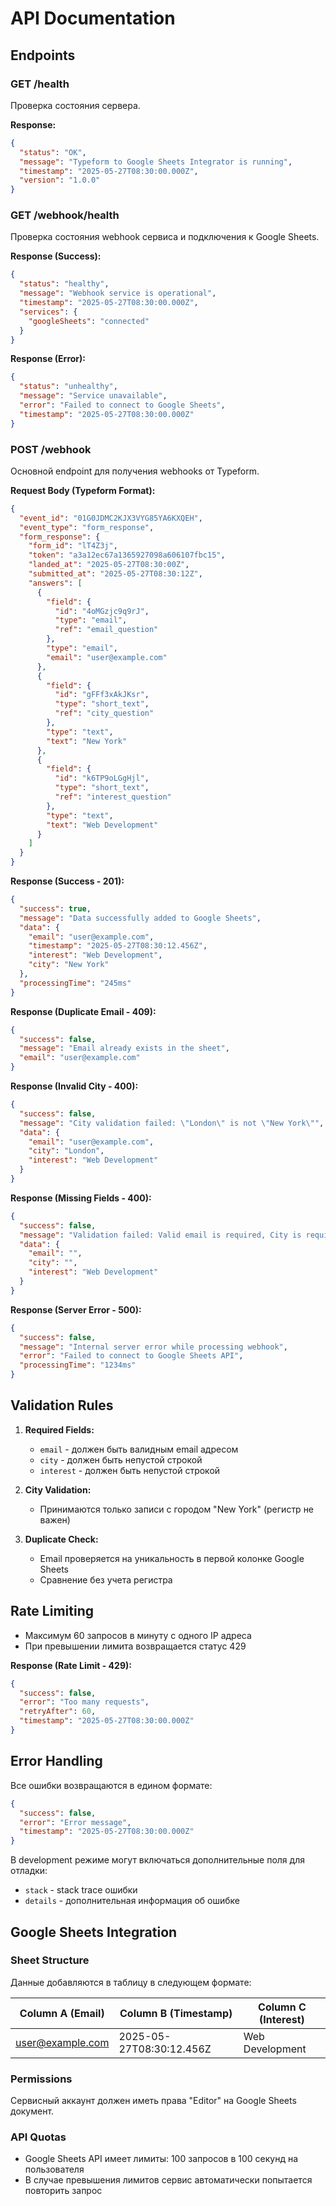 # API Documentation

## Endpoints

### GET /health
Проверка состояния сервера.

**Response:**
```json
{
  "status": "OK",
  "message": "Typeform to Google Sheets Integrator is running",
  "timestamp": "2025-05-27T08:30:00.000Z",
  "version": "1.0.0"
}
```

### GET /webhook/health
Проверка состояния webhook сервиса и подключения к Google Sheets.

**Response (Success):**
```json
{
  "status": "healthy",
  "message": "Webhook service is operational",
  "timestamp": "2025-05-27T08:30:00.000Z",
  "services": {
    "googleSheets": "connected"
  }
}
```

**Response (Error):**
```json
{
  "status": "unhealthy",
  "message": "Service unavailable",
  "error": "Failed to connect to Google Sheets",
  "timestamp": "2025-05-27T08:30:00.000Z"
}
```

### POST /webhook
Основной endpoint для получения webhooks от Typeform.

**Request Body (Typeform Format):**
```json
{
  "event_id": "01G0JDMC2KJX3VYG85YA6KXQEH",
  "event_type": "form_response",
  "form_response": {
    "form_id": "lT4Z3j",
    "token": "a3a12ec67a1365927098a606107fbc15",
    "landed_at": "2025-05-27T08:30:00Z",
    "submitted_at": "2025-05-27T08:30:12Z",
    "answers": [
      {
        "field": {
          "id": "4oMGzjc9q9rJ",
          "type": "email",
          "ref": "email_question"
        },
        "type": "email",
        "email": "user@example.com"
      },
      {
        "field": {
          "id": "gFFf3xAkJKsr",
          "type": "short_text",
          "ref": "city_question"
        },
        "type": "text",
        "text": "New York"
      },
      {
        "field": {
          "id": "k6TP9oLGgHjl",
          "type": "short_text",
          "ref": "interest_question"
        },
        "type": "text",
        "text": "Web Development"
      }
    ]
  }
}
```

**Response (Success - 201):**
```json
{
  "success": true,
  "message": "Data successfully added to Google Sheets",
  "data": {
    "email": "user@example.com",
    "timestamp": "2025-05-27T08:30:12.456Z",
    "interest": "Web Development",
    "city": "New York"
  },
  "processingTime": "245ms"
}
```

**Response (Duplicate Email - 409):**
```json
{
  "success": false,
  "message": "Email already exists in the sheet",
  "email": "user@example.com"
}
```

**Response (Invalid City - 400):**
```json
{
  "success": false,
  "message": "City validation failed: \"London\" is not \"New York\"",
  "data": {
    "email": "user@example.com",
    "city": "London",
    "interest": "Web Development"
  }
}
```

**Response (Missing Fields - 400):**
```json
{
  "success": false,
  "message": "Validation failed: Valid email is required, City is required",
  "data": {
    "email": "",
    "city": "",
    "interest": "Web Development"
  }
}
```

**Response (Server Error - 500):**
```json
{
  "success": false,
  "message": "Internal server error while processing webhook",
  "error": "Failed to connect to Google Sheets API",
  "processingTime": "1234ms"
}
```

## Validation Rules

1. **Required Fields:**
   - `email` - должен быть валидным email адресом
   - `city` - должен быть непустой строкой
   - `interest` - должен быть непустой строкой

2. **City Validation:**
   - Принимаются только записи с городом "New York" (регистр не важен)

3. **Duplicate Check:**
   - Email проверяется на уникальность в первой колонке Google Sheets
   - Сравнение без учета регистра

## Rate Limiting

- Максимум 60 запросов в минуту с одного IP адреса
- При превышении лимита возвращается статус 429

**Response (Rate Limit - 429):**
```json
{
  "success": false,
  "error": "Too many requests",
  "retryAfter": 60,
  "timestamp": "2025-05-27T08:30:00.000Z"
}
```

## Error Handling

Все ошибки возвращаются в едином формате:

```json
{
  "success": false,
  "error": "Error message",
  "timestamp": "2025-05-27T08:30:00.000Z"
}
```

В development режиме могут включаться дополнительные поля для отладки:
- `stack` - stack trace ошибки
- `details` - дополнительная информация об ошибке

## Google Sheets Integration

### Sheet Structure
Данные добавляются в таблицу в следующем формате:

| Column A (Email) | Column B (Timestamp) | Column C (Interest) |
|------------------|---------------------|---------------------|
| user@example.com | 2025-05-27T08:30:12.456Z | Web Development |

### Permissions
Сервисный аккаунт должен иметь права "Editor" на Google Sheets документ.

### API Quotas
- Google Sheets API имеет лимиты: 100 запросов в 100 секунд на пользователя
- В случае превышения лимитов сервис автоматически попытается повторить запрос
